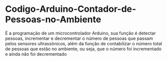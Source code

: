# Codigo-Arduino-Contador-de-Pessoas-no-Ambiente
É a programação de um microcontrolador Arduino, sua função é detectar pessoas, incrementar e decrementar o número de pessoas que passam pelos sensores ultrassônicos, além da função de contabilizar o número total de pessoas que estão no ambiente, ou seja, que o número foi incrementado e ainda não foi decrementado
